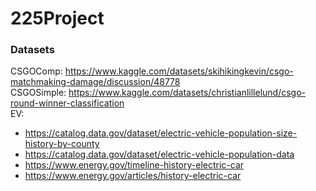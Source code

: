 # 225Project

### Datasets
CSGOComp: https://www.kaggle.com/datasets/skihikingkevin/csgo-matchmaking-damage/discussion/48778  
CSGOSimple: https://www.kaggle.com/datasets/christianlillelund/csgo-round-winner-classification  
EV: 
  * https://catalog.data.gov/dataset/electric-vehicle-population-size-history-by-county
  * https://catalog.data.gov/dataset/electric-vehicle-population-data
  * https://www.energy.gov/timeline-history-electric-car
  * https://www.energy.gov/articles/history-electric-car
